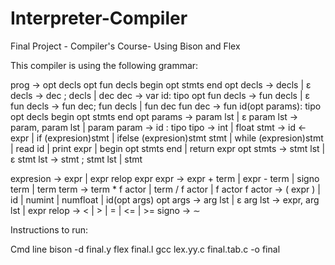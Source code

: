 # Interpreter-Compiler
Final Project - Compiler's Course- Using Bison and Flex

This compiler is using the following grammar:

prog → opt decls opt fun decls begin opt stmts end
opt decls → decls | ε
decls → dec ; decls | dec
dec → var id: tipo
opt fun decls → fun decls | ε
fun decls → fun dec; fun decls | fun dec
fun dec → fun id(opt params): tipo opt decls begin opt stmts end
opt params → param lst | ε
param lst → param, param lst | param
param → id : tipo
tipo → int | float
stmt → id ← expr
| if (expresion)stmt
| ifelse (expresion)stmt stmt
| while (expresion)stmt
| read id
| print expr
| begin opt stmts end
| return expr
opt stmts → stmt lst | ε
stmt lst → stmt ; stmt lst | stmt


expresion → expr | expr relop expr
expr → expr + term
| expr - term
| signo term
| term
term → term * f actor
| term / f actor
| f actor
f actor → ( expr )
| id
| numint
| numfloat
| id(opt args)
opt args → arg lst | ε
arg lst → expr, arg lst | expr
relop → <
| >
| =
| <=
| >=
signo → ∼

Instructions to run:

Cmd line
bison -d final.y
flex final.l
gcc lex.yy.c final.tab.c -o final

